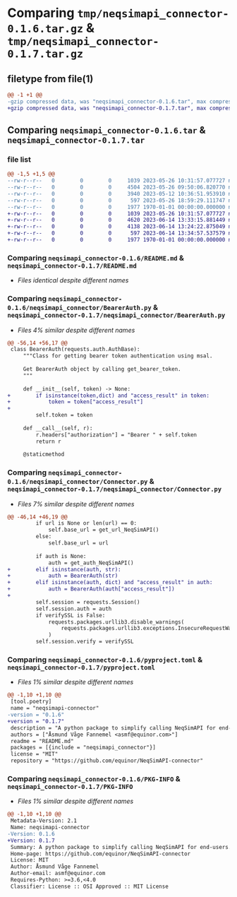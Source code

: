# Comparing `tmp/neqsimapi_connector-0.1.6.tar.gz` & `tmp/neqsimapi_connector-0.1.7.tar.gz`

## filetype from file(1)

```diff
@@ -1 +1 @@
-gzip compressed data, was "neqsimapi_connector-0.1.6.tar", max compression
+gzip compressed data, was "neqsimapi_connector-0.1.7.tar", max compression
```

## Comparing `neqsimapi_connector-0.1.6.tar` & `neqsimapi_connector-0.1.7.tar`

### file list

```diff
@@ -1,5 +1,5 @@
--rw-r--r--   0        0        0     1039 2023-05-26 10:31:57.077727 neqsimapi_connector-0.1.6/README.md
--rw-r--r--   0        0        0     4504 2023-05-26 09:50:06.820770 neqsimapi_connector-0.1.6/neqsimapi_connector/BearerAuth.py
--rw-r--r--   0        0        0     3940 2023-05-12 10:36:51.953910 neqsimapi_connector-0.1.6/neqsimapi_connector/Connector.py
--rw-r--r--   0        0        0      597 2023-05-26 18:59:29.111747 neqsimapi_connector-0.1.6/pyproject.toml
--rw-r--r--   0        0        0     1977 1970-01-01 00:00:00.000000 neqsimapi_connector-0.1.6/PKG-INFO
+-rw-r--r--   0        0        0     1039 2023-05-26 10:31:57.077727 neqsimapi_connector-0.1.7/README.md
+-rw-r--r--   0        0        0     4620 2023-06-14 13:33:15.881449 neqsimapi_connector-0.1.7/neqsimapi_connector/BearerAuth.py
+-rw-r--r--   0        0        0     4138 2023-06-14 13:24:22.875049 neqsimapi_connector-0.1.7/neqsimapi_connector/Connector.py
+-rw-r--r--   0        0        0      597 2023-06-14 13:34:57.537579 neqsimapi_connector-0.1.7/pyproject.toml
+-rw-r--r--   0        0        0     1977 1970-01-01 00:00:00.000000 neqsimapi_connector-0.1.7/PKG-INFO
```

### Comparing `neqsimapi_connector-0.1.6/README.md` & `neqsimapi_connector-0.1.7/README.md`

 * *Files identical despite different names*

### Comparing `neqsimapi_connector-0.1.6/neqsimapi_connector/BearerAuth.py` & `neqsimapi_connector-0.1.7/neqsimapi_connector/BearerAuth.py`

 * *Files 4% similar despite different names*

```diff
@@ -56,14 +56,17 @@
 class BearerAuth(requests.auth.AuthBase):
     """Class for getting bearer token authentication using msal.
 
     Get BearerAuth object by calling get_bearer_token.
     """
 
     def __init__(self, token) -> None:
+        if isinstance(token,dict) and "access_result" in token:
+            token = token["access_result"]
+        
         self.token = token
 
     def __call__(self, r):
         r.headers["authorization"] = "Bearer " + self.token
         return r
 
     @staticmethod
```

### Comparing `neqsimapi_connector-0.1.6/neqsimapi_connector/Connector.py` & `neqsimapi_connector-0.1.7/neqsimapi_connector/Connector.py`

 * *Files 7% similar despite different names*

```diff
@@ -46,14 +46,19 @@
         if url is None or len(url) == 0:
             self.base_url = get_url_NeqSimAPI()
         else:
             self.base_url = url
 
         if auth is None:
             auth = get_auth_NeqSimAPI()
+        elif isinstance(auth, str):
+            auth = BearerAuth(str)
+        elif isinstance(auth, dict) and "access_result" in auth:
+            auth = BearerAuth(auth["access_result"])
+        
         self.session = requests.Session()
         self.session.auth = auth
         if verifySSL is False:
             requests.packages.urllib3.disable_warnings(
                 requests.packages.urllib3.exceptions.InsecureRequestWarning
             )
         self.session.verify = verifySSL
```

### Comparing `neqsimapi_connector-0.1.6/pyproject.toml` & `neqsimapi_connector-0.1.7/pyproject.toml`

 * *Files 1% similar despite different names*

```diff
@@ -1,10 +1,10 @@
 [tool.poetry]
 name = "neqsimapi-connector"
-version = "0.1.6"
+version = "0.1.7"
 description = "A python package to simplify calling NeqSimAPI for end-users."
 authors = ["Åsmund Våge Fannemel <asmf@equinor.com>"]
 readme = "README.md"
 packages = [{include = "neqsimapi_connector"}]
 license = "MIT"
 repository = "https://github.com/equinor/NeqSimAPI-connector"
```

### Comparing `neqsimapi_connector-0.1.6/PKG-INFO` & `neqsimapi_connector-0.1.7/PKG-INFO`

 * *Files 1% similar despite different names*

```diff
@@ -1,10 +1,10 @@
 Metadata-Version: 2.1
 Name: neqsimapi-connector
-Version: 0.1.6
+Version: 0.1.7
 Summary: A python package to simplify calling NeqSimAPI for end-users.
 Home-page: https://github.com/equinor/NeqSimAPI-connector
 License: MIT
 Author: Åsmund Våge Fannemel
 Author-email: asmf@equinor.com
 Requires-Python: >=3.6,<4.0
 Classifier: License :: OSI Approved :: MIT License
```

